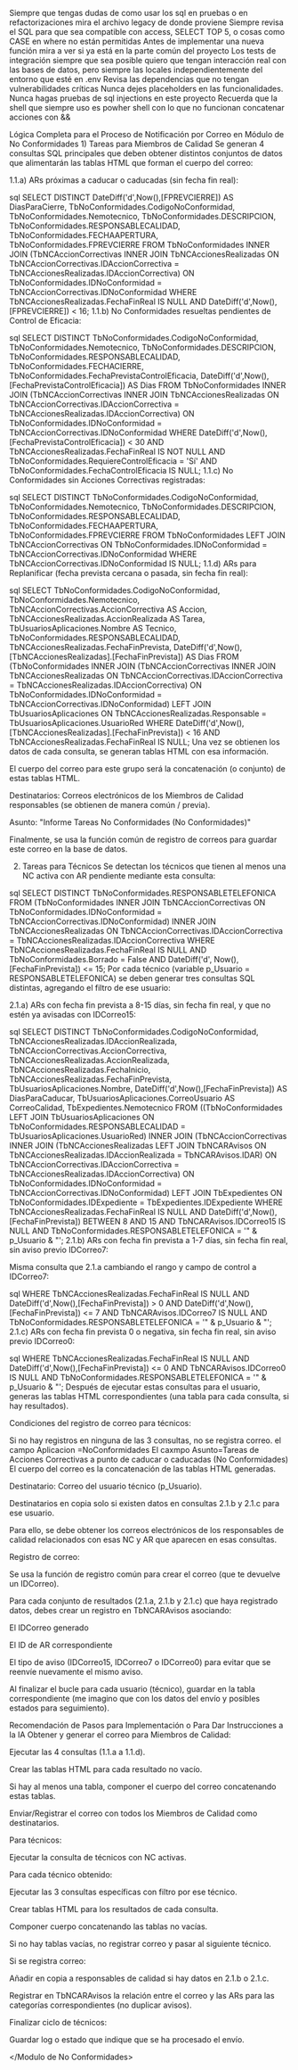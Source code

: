 Siempre que tengas dudas de como usar los sql en pruebas o en refactorizaciones mira el archivo legacy de donde proviene
Siempre revisa el SQL para que sea compatible con access, SELECT TOP 5, o cosas como CASE en where no están permitidas
Antes de implementar una nueva función mira a ver si ya está en la parte común del proyecto
Los tests de integración siempre que sea posible quiero que tengan interacción real con las bases de datos, pero siempre las locales independientemente del entorno que esté en .env
Revisa las dependencias que no tengan vulnerabilidades críticas
Nunca dejes placeholders en las funcionalidades. 
Nunca hagas pruebas de sql injections en este proyecto
Recuerda que la shell que siempre uso es powher shell con lo que no funcionan concatenar acciones con &&

<Modulo de No Conformidades>
Lógica Completa para el Proceso de Notificación por Correo en Módulo de No Conformidades
1) Tareas para Miembros de Calidad
Se generan 4 consultas SQL principales que deben obtener distintos conjuntos de datos que alimentarán las tablas HTML que forman el cuerpo del correo:

1.1.a) ARs próximas a caducar o caducadas (sin fecha fin real):

sql
SELECT DISTINCT DateDiff('d',Now(),[FPREVCIERRE]) AS DiasParaCierre, 
    TbNoConformidades.CodigoNoConformidad, TbNoConformidades.Nemotecnico, 
    TbNoConformidades.DESCRIPCION, TbNoConformidades.RESPONSABLECALIDAD, 
    TbNoConformidades.FECHAAPERTURA, TbNoConformidades.FPREVCIERRE
FROM TbNoConformidades 
INNER JOIN (TbNCAccionCorrectivas 
  INNER JOIN TbNCAccionesRealizadas 
  ON TbNCAccionCorrectivas.IDAccionCorrectiva = TbNCAccionesRealizadas.IDAccionCorrectiva) 
ON TbNoConformidades.IDNoConformidad = TbNCAccionCorrectivas.IDNoConformidad 
WHERE TbNCAccionesRealizadas.FechaFinReal IS NULL AND 
      DateDiff('d',Now(),[FPREVCIERRE]) < 16;
1.1.b) No Conformidades resueltas pendientes de Control de Eficacia:

sql
SELECT DISTINCT TbNoConformidades.CodigoNoConformidad, TbNoConformidades.Nemotecnico, 
    TbNoConformidades.DESCRIPCION, TbNoConformidades.RESPONSABLECALIDAD,  
    TbNoConformidades.FECHACIERRE, TbNoConformidades.FechaPrevistaControlEficacia,
    DateDiff('d',Now(),[FechaPrevistaControlEficacia]) AS Dias
FROM TbNoConformidades
INNER JOIN (TbNCAccionCorrectivas 
  INNER JOIN TbNCAccionesRealizadas 
  ON TbNCAccionCorrectivas.IDAccionCorrectiva = TbNCAccionesRealizadas.IDAccionCorrectiva)
ON TbNoConformidades.IDNoConformidad = TbNCAccionCorrectivas.IDNoConformidad
WHERE DateDiff('d',Now(),[FechaPrevistaControlEficacia]) < 30
  AND TbNCAccionesRealizadas.FechaFinReal IS NOT NULL
  AND TbNoConformidades.RequiereControlEficacia = 'Sí'
  AND TbNoConformidades.FechaControlEficacia IS NULL;
1.1.c) No Conformidades sin Acciones Correctivas registradas:

sql
SELECT DISTINCT TbNoConformidades.CodigoNoConformidad, TbNoConformidades.Nemotecnico,
    TbNoConformidades.DESCRIPCION, TbNoConformidades.RESPONSABLECALIDAD, 
    TbNoConformidades.FECHAAPERTURA, TbNoConformidades.FPREVCIERRE
FROM TbNoConformidades
LEFT JOIN TbNCAccionCorrectivas 
  ON TbNoConformidades.IDNoConformidad = TbNCAccionCorrectivas.IDNoConformidad
WHERE TbNCAccionCorrectivas.IDNoConformidad IS NULL;
1.1.d) ARs para Replanificar (fecha prevista cercana o pasada, sin fecha fin real):

sql
SELECT TbNoConformidades.CodigoNoConformidad, TbNoConformidades.Nemotecnico, 
    TbNCAccionCorrectivas.AccionCorrectiva AS Accion, TbNCAccionesRealizadas.AccionRealizada AS Tarea,
    TbUsuariosAplicaciones.Nombre AS Tecnico, TbNoConformidades.RESPONSABLECALIDAD, 
    TbNCAccionesRealizadas.FechaFinPrevista,
    DateDiff('d',Now(),[TbNCAccionesRealizadas].[FechaFinPrevista]) AS Dias
FROM (TbNoConformidades 
  INNER JOIN (TbNCAccionCorrectivas 
    INNER JOIN TbNCAccionesRealizadas 
    ON TbNCAccionCorrectivas.IDAccionCorrectiva = TbNCAccionesRealizadas.IDAccionCorrectiva)
  ON TbNoConformidades.IDNoConformidad = TbNCAccionCorrectivas.IDNoConformidad)
LEFT JOIN TbUsuariosAplicaciones 
  ON TbNCAccionesRealizadas.Responsable = TbUsuariosAplicaciones.UsuarioRed
WHERE DateDiff('d',Now(),[TbNCAccionesRealizadas].[FechaFinPrevista]) < 16 
  AND TbNCAccionesRealizadas.FechaFinReal IS NULL;
Una vez se obtienen los datos de cada consulta, se generan tablas HTML con esa información.

El cuerpo del correo para este grupo será la concatenación (o conjunto) de estas tablas HTML.

Destinatarios: Correos electrónicos de los Miembros de Calidad responsables (se obtienen de manera común / previa).

Asunto: "Informe Tareas No Conformidades (No Conformidades)"

Finalmente, se usa la función común de registro de correos para guardar este correo en la base de datos.

2) Tareas para Técnicos
Se detectan los técnicos que tienen al menos una NC activa con AR pendiente mediante esta consulta:

sql
SELECT DISTINCT TbNoConformidades.RESPONSABLETELEFONICA
FROM (TbNoConformidades
  INNER JOIN TbNCAccionCorrectivas ON TbNoConformidades.IDNoConformidad = TbNCAccionCorrectivas.IDNoConformidad)
  INNER JOIN TbNCAccionesRealizadas ON TbNCAccionCorrectivas.IDAccionCorrectiva = TbNCAccionesRealizadas.IDAccionCorrectiva
WHERE TbNCAccionesRealizadas.FechaFinReal IS NULL 
  AND TbNoConformidades.Borrado = False 
  AND DateDiff('d', Now(), [FechaFinPrevista]) <= 15;
Por cada técnico (variable p_Usuario = RESPONSABLETELEFONICA) se deben generar tres consultas SQL distintas, agregando el filtro de ese usuario:

2.1.a) ARs con fecha fin prevista a 8-15 días, sin fecha fin real, y que no estén ya avisadas con IDCorreo15:

sql
SELECT DISTINCT TbNoConformidades.CodigoNoConformidad, TbNCAccionesRealizadas.IDAccionRealizada,
    TbNCAccionCorrectivas.AccionCorrectiva, TbNCAccionesRealizadas.AccionRealizada,
    TbNCAccionesRealizadas.FechaInicio, TbNCAccionesRealizadas.FechaFinPrevista,
    TbUsuariosAplicaciones.Nombre, DateDiff('d',Now(),[FechaFinPrevista]) AS DiasParaCaducar,
    TbUsuariosAplicaciones.CorreoUsuario AS CorreoCalidad, TbExpedientes.Nemotecnico
FROM ((TbNoConformidades 
  LEFT JOIN TbUsuariosAplicaciones ON TbNoConformidades.RESPONSABLECALIDAD = TbUsuariosAplicaciones.UsuarioRed)
  INNER JOIN (TbNCAccionCorrectivas 
    INNER JOIN (TbNCAccionesRealizadas 
      LEFT JOIN TbNCARAvisos ON TbNCAccionesRealizadas.IDAccionRealizada = TbNCARAvisos.IDAR)
    ON TbNCAccionCorrectivas.IDAccionCorrectiva = TbNCAccionesRealizadas.IDAccionCorrectiva)
  ON TbNoConformidades.IDNoConformidad = TbNCAccionCorrectivas.IDNoConformidad)
LEFT JOIN TbExpedientes ON TbNoConformidades.IDExpediente = TbExpedientes.IDExpediente
WHERE TbNCAccionesRealizadas.FechaFinReal IS NULL
  AND DateDiff('d',Now(),[FechaFinPrevista]) BETWEEN 8 AND 15
  AND TbNCARAvisos.IDCorreo15 IS NULL
  AND TbNoConformidades.RESPONSABLETELEFONICA = '" & p_Usuario & "';
2.1.b) ARs con fecha fin prevista a 1-7 días, sin fecha fin real, sin aviso previo IDCorreo7:

Misma consulta que 2.1.a cambiando el rango y campo de control a IDCorreo7:

sql
WHERE TbNCAccionesRealizadas.FechaFinReal IS NULL
  AND DateDiff('d',Now(),[FechaFinPrevista]) > 0 AND DateDiff('d',Now(),[FechaFinPrevista]) <= 7
  AND TbNCARAvisos.IDCorreo7 IS NULL
  AND TbNoConformidades.RESPONSABLETELEFONICA = '" & p_Usuario & "';
2.1.c) ARs con fecha fin prevista 0 o negativa, sin fecha fin real, sin aviso previo IDCorreo0:

sql
WHERE TbNCAccionesRealizadas.FechaFinReal IS NULL
  AND DateDiff('d',Now(),[FechaFinPrevista]) <= 0
  AND TbNCARAvisos.IDCorreo0 IS NULL
  AND TbNoConformidades.RESPONSABLETELEFONICA = '" & p_Usuario & "';
Después de ejecutar estas consultas para el usuario, generas las tablas HTML correspondientes (una tabla para cada consulta, si hay resultados).

Condiciones del registro de correo para técnicos:

Si no hay registros en ninguna de las 3 consultas, no se registra correo.
el campo Aplicacion =NoConformidades
El caxmpo Asunto=Tareas de Acciones Correctivas a punto de caducar o caducadas (No Conformidades)
El cuerpo del correo es la concatenación de las tablas HTML generadas.

Destinatario: Correo del usuario técnico (p_Usuario).

Destinatarios en copia solo si existen datos en consultas 2.1.b y 2.1.c para ese usuario.

Para ello, se debe obtener los correos electrónicos de los responsables de calidad relacionados con esas NC y AR que aparecen en esas consultas.

Registro de correo:

Se usa la función de registro común para crear el correo (que te devuelve un IDCorreo).

Para cada conjunto de resultados (2.1.a, 2.1.b y 2.1.c) que haya registrado datos, debes crear un registro en TbNCARAvisos asociando:

El IDCorreo generado

El ID de AR correspondiente

El tipo de aviso (IDCorreo15, IDCorreo7 o IDCorreo0) para evitar que se reenvíe nuevamente el mismo aviso.

Al finalizar el bucle para cada usuario (técnico), guardar en la tabla correspondiente (me imagino que con los datos del envío y posibles estados para seguimiento).

Recomendación de Pasos para Implementación o Para Dar Instrucciones a la IA
Obtener y generar el correo para Miembros de Calidad:

Ejecutar las 4 consultas (1.1.a a 1.1.d).

Crear las tablas HTML para cada resultado no vacío.

Si hay al menos una tabla, componer el cuerpo del correo concatenando estas tablas.

Enviar/Registrar el correo con todos los Miembros de Calidad como destinatarios.

Para técnicos:

Ejecutar la consulta de técnicos con NC activas.

Para cada técnico obtenido:

Ejecutar las 3 consultas específicas con filtro por ese técnico.

Crear tablas HTML para los resultados de cada consulta.

Componer cuerpo concatenando las tablas no vacías.

Si no hay tablas vacías, no registrar correo y pasar al siguiente técnico.

Si se registra correo:

Añadir en copia a responsables de calidad si hay datos en 2.1.b o 2.1.c.

Registrar en TbNCARAvisos la relación entre el correo y las ARs para las categorías correspondientes (no duplicar avisos).

Finalizar ciclo de técnicos:

Guardar log o estado que indique que se ha procesado el envío.

</Modulo de No Conformidades>